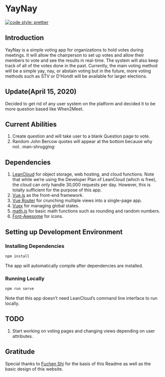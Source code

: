 # YayNay

[![code style: prettier](https://img.shields.io/badge/code_style-prettier-ff69b4.svg?style=flat-square)](https://github.com/prettier/prettier)

## Introduction
YayNay is a simple voting app for organizations to hold votes during meetings. It will allow the chairperson to set up votes and allow their members to vote and see the results in real-time. The system will also keep track of all of the votes done in the past. Currently, the main voting method will be a simple yay, nay, or abstain voting but in the future, more voting methods such as STV or D'Hondt will be available for larger elections.

## Update(April 15, 2020)
Decided to get rid of any user system on the platform and decided it to be more question based like When2Meet.

## Current Abilities
1. Create question and will take user to a blank Question page to vote. 
2. Random John Bercow quotes will appear at the bottom because why not. :man-shrugging:

## Dependencies
1. [LeanCloud](leancloud.app) for object storage, web hosting, and cloud functions. Note that while we’re using the Developer Plan of LeanCloud (which is free), the cloud can only handle 30,000 requests per day. However, this is totally sufficient for the purpose of this app.
2. [Vue.js](vuejs.org) as the front-end framework.
3. [Vue Router](router.vuejs.org) for crunching multiple views into a single-page app.
4. [Vuex](vuex.vuejs.org) for managing global states.
5. [math.js](https://mathjs.org/) for basic math functions such as rounding and random numbers.
5. [Font-Awesome](fontawesome.com) for icons.

## Setting up Development Environment

### Installing Dependencies
```sh
npm install
```

The app will automatically compile after dependencies are installed.

### Running Locally

```sh
npm run serve
```

Note that this app doesn’t need LeanCloud’s command line interface to run locally.


## TODO
1. Start working on voting pages and changing views depending on user attributes. 

## Gratitude
Special thanks to [Fuchen Shi](https://github.com/shifuchen98/) for the basis of this Readme as well as the basic design of this website.
